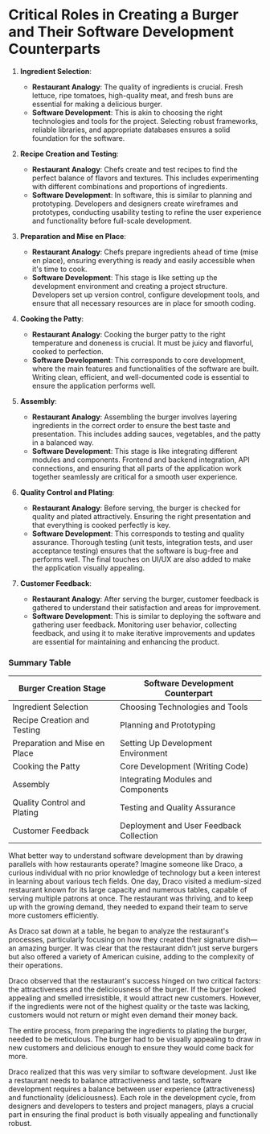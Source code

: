 # Critical Roles in Creating a Burger and Their Software Development Counterparts
1. **Ingredient Selection**:
    
    - **Restaurant Analogy**: The quality of ingredients is crucial. Fresh lettuce, ripe tomatoes, high-quality meat, and fresh buns are essential for making a delicious burger.
    - **Software Development**: This is akin to choosing the right technologies and tools for the project. Selecting robust frameworks, reliable libraries, and appropriate databases ensures a solid foundation for the software.
2. **Recipe Creation and Testing**:
    
    - **Restaurant Analogy**: Chefs create and test recipes to find the perfect balance of flavors and textures. This includes experimenting with different combinations and proportions of ingredients.
    - **Software Development**: In software, this is similar to planning and prototyping. Developers and designers create wireframes and prototypes, conducting usability testing to refine the user experience and functionality before full-scale development.
3. **Preparation and Mise en Place**:
    
    - **Restaurant Analogy**: Chefs prepare ingredients ahead of time (mise en place), ensuring everything is ready and easily accessible when it's time to cook.
    - **Software Development**: This stage is like setting up the development environment and creating a project structure. Developers set up version control, configure development tools, and ensure that all necessary resources are in place for smooth coding.
4. **Cooking the Patty**:
    
    - **Restaurant Analogy**: Cooking the burger patty to the right temperature and doneness is crucial. It must be juicy and flavorful, cooked to perfection.
    - **Software Development**: This corresponds to core development, where the main features and functionalities of the software are built. Writing clean, efficient, and well-documented code is essential to ensure the application performs well.
5. **Assembly**:
    
    - **Restaurant Analogy**: Assembling the burger involves layering ingredients in the correct order to ensure the best taste and presentation. This includes adding sauces, vegetables, and the patty in a balanced way.
    - **Software Development**: This stage is like integrating different modules and components. Frontend and backend integration, API connections, and ensuring that all parts of the application work together seamlessly are critical for a smooth user experience.
6. **Quality Control and Plating**:
    
    - **Restaurant Analogy**: Before serving, the burger is checked for quality and plated attractively. Ensuring the right presentation and that everything is cooked perfectly is key.
    - **Software Development**: This corresponds to testing and quality assurance. Thorough testing (unit tests, integration tests, and user acceptance testing) ensures that the software is bug-free and performs well. The final touches on UI/UX are also added to make the application visually appealing.
7. **Customer Feedback**:
    
    - **Restaurant Analogy**: After serving the burger, customer feedback is gathered to understand their satisfaction and areas for improvement.
    - **Software Development**: This is similar to deploying the software and gathering user feedback. Monitoring user behavior, collecting feedback, and using it to make iterative improvements and updates are essential for maintaining and enhancing the product.

### Summary Table

| **Burger Creation Stage**     | **Software Development Counterpart**    |
| ----------------------------- | --------------------------------------- |
| Ingredient Selection          | Choosing Technologies and Tools         |
| Recipe Creation and Testing   | Planning and Prototyping                |
| Preparation and Mise en Place | Setting Up Development Environment      |
| Cooking the Patty             | Core Development (Writing Code)         |
| Assembly                      | Integrating Modules and Components      |
| Quality Control and Plating   | Testing and Quality Assurance           |
| Customer Feedback             | Deployment and User Feedback Collection |


What better way to understand software development than by drawing parallels with how restaurants operate? Imagine someone like Draco, a curious individual with no prior knowledge of technology but a keen interest in learning about various tech fields. One day, Draco visited a medium-sized restaurant known for its large capacity and numerous tables, capable of serving multiple patrons at once. The restaurant was thriving, and to keep up with the growing demand, they needed to expand their team to serve more customers efficiently.

As Draco sat down at a table, he began to analyze the restaurant's processes, particularly focusing on how they created their signature dish—an amazing burger. It was clear that the restaurant didn’t just serve burgers but also offered a variety of American cuisine, adding to the complexity of their operations.

Draco observed that the restaurant's success hinged on two critical factors: the attractiveness and the deliciousness of the burger. If the burger looked appealing and smelled irresistible, it would attract new customers. However, if the ingredients were not of the highest quality or the taste was lacking, customers would not return or might even demand their money back.

The entire process, from preparing the ingredients to plating the burger, needed to be meticulous. The burger had to be visually appealing to draw in new customers and delicious enough to ensure they would come back for more.

Draco realized that this was very similar to software development. Just like a restaurant needs to balance attractiveness and taste, software development requires a balance between user experience (attractiveness) and functionality (deliciousness). Each role in the development cycle, from designers and developers to testers and project managers, plays a crucial part in ensuring the final product is both visually appealing and functionally robust.
